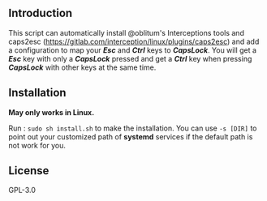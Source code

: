 ## Introduction
This script can automatically install @oblitum's Interceptions tools and caps2esc (https://gitlab.com/interception/linux/plugins/caps2esc) and add a configuration to map your ***Esc*** and ***Ctrl*** keys to ***CapsLock***. You will get a ***Esc*** key with only a ***CapsLock*** pressed and get a ***Ctrl*** key when pressing ***CapsLock*** with other keys at the same time.

## Installation
**May only works in Linux.**

Run : `sudo sh install.sh` to make the installation.
You can use `-s [DIR]` to point out your customized path of **systemd** services if the default path is not work for you.

## License
GPL-3.0
